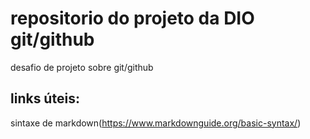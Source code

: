 # repositorio do projeto da DIO git/github
desafio de projeto sobre git/github

## links úteis: 
sintaxe de markdown(https://www.markdownguide.org/basic-syntax/)
